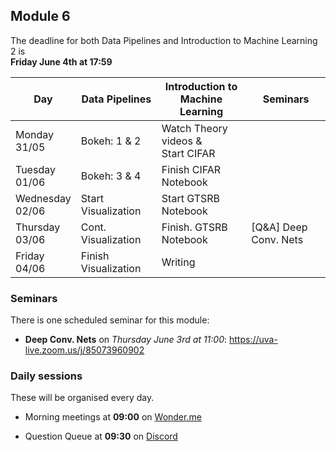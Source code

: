 
## Module 6

The deadline for both Data Pipelines and Introduction to Machine Learning 2 is<br>**Friday June 4th at 17:59**

| Day                | Data Pipelines               | Introduction to<br>Machine Learning | Seminars                    |
| ------------------ | ---------------------------- | ----------------------------------- | --------------------------- |
| Monday<br>31/05    | Bokeh: 1 & 2                 | Watch Theory videos &<br>Start CIFAR |                            |
| Tuesday<br>01/06   | Bokeh: 3 & 4                 | Finish CIFAR Notebook               |                             |
| Wednesday<br>02/06 | Start Visualization          | Start GTSRB Notebook                |                             |
| Thursday<br>03/06  | Cont. Visualization          | Finish. GTSRB Notebook              | [Q&A] Deep Conv. Nets       |
| Friday<br>04/06    | Finish Visualization         | Writing                             |                             |


### Seminars

There is one scheduled seminar for this module:

* **Deep Conv. Nets** on *Thursday June 3rd at 11:00*: <https://uva-live.zoom.us/j/85073960902>

### Daily sessions

These will be organised every day.

* Morning meetings at **09:00** on [Wonder.me](https://www.wonder.me/r?id=c6cdcb4d-7901-44dc-9b9f-fe90898c22a5)

* Question Queue at **09:30** on [Discord](https://discord.gg/y9BVSck5z5)

